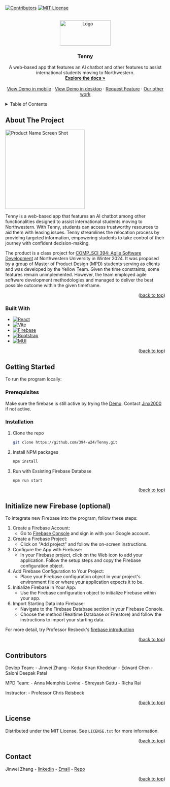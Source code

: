 <!-- Improved compatibility of back to top link: See: https://github.com/othneildrew/Best-README-Template/pull/73 -->
<a name="readme-top"></a>
<!--
*** Thanks for checking out the Best-README-Template. If you have a suggestion
*** that would make this better, please fork the repo and create a pull request
*** or simply open an issue with the tag "enhancement".
*** Don't forget to give the project a star!
*** Thanks again! Now go create something AMAZING! :D
-->



<!-- PROJECT SHIELDS -->
<!--
*** I'm using markdown "reference style" links for readability.
*** Reference links are enclosed in brackets [ ] instead of parentheses ( ).
*** See the bottom of this document for the declaration of the reference variables
*** for contributors-url, forks-url, etc. This is an optional, concise syntax you may use.
*** https://www.markdownguide.org/basic-syntax/#reference-style-links
-->
[![Contributors][contributors-shield]](https://github.com/Jinx2000)
[![MIT License][license-shield]](https://github.com/394-w24/Tenny/edit/main/LICENSE)



<!-- PROJECT LOGO -->
<br />
<div align="center">
  <a href="https://github.com/github_username/repo_name">
    <img src="https://firebasestorage.googleapis.com/v0/b/ezapartments-a35e6.appspot.com/o/Tenny.png?alt=media&token=6fb4668f-d562-498b-a6f0-61069c3acb34" alt="Logo" width="160" height="80">
  </a>

<h3 align="center">Tenny</h3>

  <p align="center">
    A web-based app that features an AI chatbot and other features to assist international students moving to Northwestern.
    <br />
    <a href="https://github.com/394-w24/Tenny/edit/main/README.md"><strong>Explore the docs »</strong></a>
    <br />
    <br />
    <a href="http://www.responsinator.com/?url=tenny-app.web.app">View Demo in mobile</a>
    ·
    <a href="tenny-app.web.app">View Demo in desktop</a>
    ·
    <a href="https://github.com/394-w24/Tenny/issues">Request Feature</a>
    ·
    <a href="https://github.com/394-w24/MemoryTrails">Our other work</a>

  </p>
</div>



<!-- TABLE OF CONTENTS -->
<details>
  <summary>Table of Contents</summary>
  <ol>
    <li>
      <a href="#about-the-project">About The Project</a>
      <ul>
        <li><a href="#built-with">Built With</a></li>
      </ul>
    </li>
    <li>
      <a href="#getting-started">Getting Started</a>
      <ul>
        <li><a href="#prerequisites">Prerequisites</a></li>
        <li><a href="#installation">Installation</a></li>
      </ul>
    </li>
    <li><a href="#usage">Usage</a></li>
    <li><a href="#roadmap">Roadmap</a></li>
    <li><a href="#contributing">Contributing</a></li>
    <li><a href="#license">License</a></li>
    <li><a href="#contact">Contact</a></li>
    <li><a href="#acknowledgments">Acknowledgments</a></li>
  </ol>
</details>



<!-- ABOUT THE PROJECT -->
## About The Project

<img src="https://firebasestorage.googleapis.com/v0/b/ezapartments-a35e6.appspot.com/o/Screenshot%202024-03-12%20at%2005.01.50.png?alt=media&token=e0e7f193-e39f-4fc9-aef7-d9780beb926c" alt="Product Name Screen Shot" width="250" title="Product Name Screen Shot">


Tenny is a web-based app that features an AI chatbot among other functionalities designed to assist international students moving to Northwestern. With Tenny, students can access trustworthy resources to aid them with leasing issues. Tenny streamlines the relocation process by providing targeted information, empowering students to take control of their journey with confident decision-making.


The product is a class project for [COMP_SCI 394: Agile Software Development](https://www.mccormick.northwestern.edu/computer-science/academics/courses/descriptions/394.html) at Northwestern University in Winter 2024. It was proposed by a group of Master of Product Design (MPD) students serving as clients and was developed by the Yellow Team. Given the time constraints, some features remain unimplemented. However, the team employed agile software development methodologies and managed to deliver the best possible outcome within the given timeframe.

<p align="right">(<a href="#readme-top">back to top</a>)</p>



### Built With

* [![React][React.js]][React-url]
* [![Vite](https://img.shields.io/badge/Vite-%23646CFF.svg?style=flat-square&logo=vite&logoColor=white)](https://vitejs.dev/)
* [![Firebase](https://img.shields.io/badge/Firebase-%23039BE5.svg?style=flat-square&logo=firebase)](https://firebase.google.com/docs/firestore)
* [![Bootstrap][Bootstrap.com]][Bootstrap-url]
* [![MUI](https://img.shields.io/badge/MUI-%230081CB.svg?style=flat-square&logo=mui&logoColor=white)](https://mui.com/)

<p align="right">(<a href="#readme-top">back to top</a>)</p>



<!-- GETTING STARTED -->
## Getting Started

To run the program locally:

### Prerequisites

Make sure the firebase is still active by trying the [Demo](https://tenny-app.web.app/). Contact [Jinx2000](jinwei.okay@gmail.com) if not active.

### Installation

1. Clone the repo
   ```sh
   git clone https://github.com/394-w24/Tenny.git
   ```
2. Install NPM packages
   ```sh
   npm install
   ```
3. Run with Exsisting Firebase Database
   ```sh
   npm run start
   ```

<p align="right">(<a href="#readme-top">back to top</a>)</p>



<!-- USAGE EXAMPLES -->
## Initialize new Firebase (optional)

To integrate new Firebase into the program, follow these steps:

1. Create a Firebase Account:
   - Go to [Firebase Console](https://console.firebase.google.com) and sign in with your Google account.
2. Create a Firebase Project:
   - Click on "Add project" and follow the on-screen instructions.
3. Configure the App with Firebase:
   - In your Firebase project, click on the Web icon to add your application. Follow the setup steps and copy the Firebase configuration object.
4. Add Firebase Configuration to Your Project:
   - Place your Firebase configuration object in your project's environment file or where your application expects it to be.
5. Initialize Firebase in Your App:
   - Use the Firebase configuration object to initialize Firebase within your app.
6. Import Starting Data into Firebase:
   - Navigate to the Firebase Database section in your Firebase Console.
   - Choose the method (Realtime Database or Firestore) and follow the instructions to import your starting data.

For more detail, try Professor Resbeck's [firebase introduction](https://courses.cs.northwestern.edu/394/guides/firebase-notes.php)

<p align="right">(<a href="#readme-top">back to top</a>)</p>

<!-- CONTRIBUTING -->
## Contributors

Devlop Team:
    - Jinwei Zhang
    - Kedar Kiran Khedekar
    - Edward Chen
    - Saloni Deepak Patel

MPD Team:
    - Anna Memphis Levine
    - Shreyash Gattu
    - Richa Rai

Instructor:
    - Professor Chris Reisbeck

<p align="right">(<a href="#readme-top">back to top</a>)</p>



<!-- LICENSE -->
## License

Distributed under the MIT License. See `LICENSE.txt` for more information.

<p align="right">(<a href="#readme-top">back to top</a>)</p>



<!-- CONTACT -->
## Contact

Jinwei Zhang - [linkedin](https://www.linkedin.com/in/jinwei-zhang-zhan7075/) - [Email](jinweizhang2025@u.northwestern.edu) - [Repo](https://github.com/Jinx2000)

<p align="right">(<a href="#readme-top">back to top</a>)</p>




<!-- MARKDOWN LINKS & IMAGES -->
<!-- https://www.markdownguide.org/basic-syntax/#reference-style-links -->
[contributors-shield]: https://img.shields.io/badge/Contributor-jinx2000-blue
[contributors-url]: https://github.com/github_username/repo_name/graphs/contributors
[forks-shield]: https://img.shields.io/github/forks/github_username/repo_name.svg?style=for-the-badge
[forks-url]: https://github.com/github_username/repo_name/network/members
[stars-shield]: https://img.shields.io/github/stars/github_username/repo_name.svg?style=for-the-badge
[stars-url]: https://github.com/github_username/repo_name/stargazers
[issues-shield]: https://img.shields.io/github/issues/github_username/repo_name.svg?style=for-the-badge
[issues-url]: https://github.com/github_username/repo_name/issues
[license-shield]: https://img.shields.io/badge/License-MIT-blue
[license-url]: https://github.com/github_username/repo_name/blob/master/LICENSE.txt
[linkedin-shield]: https://img.shields.io/badge/-LinkedIn-black.svg?style=for-the-badge&logo=linkedin&colorB=555
[linkedin-url]: https://linkedin.com/in/linkedin_username
[product-screenshot]: images/screenshot.png
[Next.js]: https://img.shields.io/badge/next.js-000000?style=for-the-badge&logo=nextdotjs&logoColor=white
[Next-url]: https://nextjs.org/
[React.js]: https://img.shields.io/badge/React-20232A?style=for-the-badge&logo=react&logoColor=61DAFB
[React-url]: https://reactjs.org/
[Vue.js]: https://img.shields.io/badge/Vue.js-35495E?style=for-the-badge&logo=vuedotjs&logoColor=4FC08D
[Vue-url]: https://vuejs.org/
[Angular.io]: https://img.shields.io/badge/Angular-DD0031?style=for-the-badge&logo=angular&logoColor=white
[Angular-url]: https://angular.io/
[Svelte.dev]: https://img.shields.io/badge/Svelte-4A4A55?style=for-the-badge&logo=svelte&logoColor=FF3E00
[Svelte-url]: https://svelte.dev/
[Laravel.com]: https://img.shields.io/badge/Laravel-FF2D20?style=for-the-badge&logo=laravel&logoColor=white
[Laravel-url]: https://laravel.com
[Bootstrap.com]: https://img.shields.io/badge/Bootstrap-563D7C?style=for-the-badge&logo=bootstrap&logoColor=white
[Bootstrap-url]: https://getbootstrap.com
[JQuery.com]: https://img.shields.io/badge/jQuery-0769AD?style=for-the-badge&logo=jquery&logoColor=white
[JQuery-url]: https://jquery.com 
